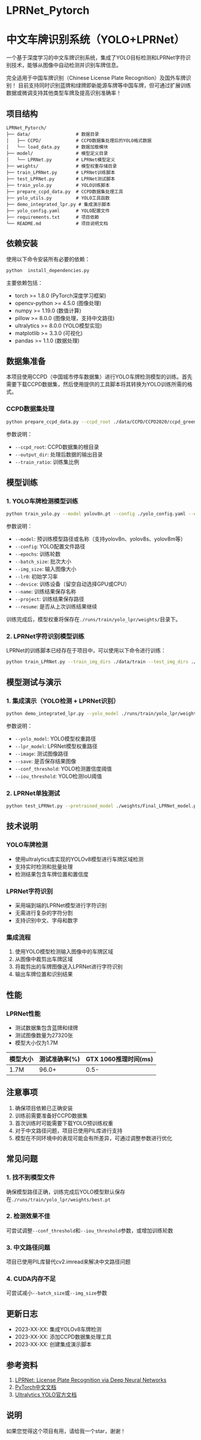 # LPRNet_Pytorch
# 中文车牌识别系统（YOLO+LPRNet）

一个基于深度学习的中文车牌识别系统，集成了YOLO目标检测和LPRNet字符识别技术，能够从图像中自动检测并识别车牌信息。

完全适用于中国车牌识别（Chinese License Plate Recognition）及国外车牌识别！
目前支持同时识别蓝牌和绿牌即新能源车牌等中国车牌，但可通过扩展训练数据或微调支持其他类型车牌及提高识别准确率！

## 项目结构

```
LPRNet_Pytorch/
├── data/                 # 数据目录
│   ├── CCPD/             # CCPD数据集处理后的YOLO格式数据
│   └── load_data.py      # 数据加载模块
├── model/                # 模型定义目录
│   └── LPRNet.py         # LPRNet模型定义
├── weights/              # 模型权重存储目录
├── train_LPRNet.py       # LPRNet训练脚本
├── test_LPRNet.py        # LPRNet测试脚本
├── train_yolo.py         # YOLO训练脚本
├── prepare_ccpd_data.py  # CCPD数据集处理工具
├── yolo_utils.py         # YOLO工具函数
├── demo_integrated_lpr.py # 集成演示脚本
├── yolo_config.yaml      # YOLO配置文件
├── requirements.txt      # 项目依赖
└── README.md             # 项目说明文档
```

## 依赖安装

使用以下命令安装所有必要的依赖：

```bash
python  install_dependencies.py
```

主要依赖包括：
- torch >= 1.8.0 (PyTorch深度学习框架)
- opencv-python >= 4.5.0 (图像处理)
- numpy >= 1.19.0 (数值计算)
- pillow >= 8.0.0 (图像处理，支持中文路径)
- ultralytics >= 8.0.0 (YOLO模型实现)
- matplotlib >= 3.3.0 (可视化)
- pandas >= 1.1.0 (数据处理)

## 数据集准备

本项目使用CCPD（中国城市停车数据集）进行YOLO车牌检测模型的训练。首先需要下载CCPD数据集，然后使用提供的工具脚本将其转换为YOLO训练所需的格式。

### CCPD数据集处理

```bash
python prepare_ccpd_data.py --ccpd_root ./data/CCPD/CCPD2020/ccpd_green --output_dir ./train --train_ratio 0.8
```

参数说明：
- `--ccpd_root`: CCPD数据集的根目录
- `--output_dir`: 处理后数据的输出目录
- `--train_ratio`: 训练集比例

## 模型训练

### 1. YOLO车牌检测模型训练

```bash
python train_yolo.py --model yolov8n.pt --config ./yolo_config.yaml --epochs 5 --batch_size 16 --img_size 640
```

参数说明：
- `--model`: 预训练模型路径或名称（支持yolov8n、yolov8s、yolov8m等）
- `--config`: YOLO配置文件路径
- `--epochs`: 训练轮数
- `--batch_size`: 批次大小
- `--img_size`: 输入图像大小
- `--lr0`: 初始学习率
- `--device`: 训练设备（留空自动选择GPU或CPU）
- `--name`: 训练结果保存名称
- `--project`: 训练结果保存路径
- `--resume`: 是否从上次训练结果继续

训练完成后，模型权重将保存在`./runs/train/yolo_lpr/weights/`目录下。

### 2. LPRNet字符识别模型训练

LPRNet的训练脚本已经存在于项目中，可以使用以下命令进行训练：

```bash
python train_LPRNet.py --train_img_dirs ./data/train --test_img_dirs ./data/test --pretrained_model ./weights/pretrained_LPRNet_model.pth
```

## 模型测试与演示

### 1. 集成演示（YOLO检测 + LPRNet识别）

```bash
python demo_integrated_lpr.py --yolo_model ./runs/train/yolo_lpr/weights/best.pt --lpr_model ./weights/Final_LPRNet_model.pth --image ./images/test.jpg --save
```

参数说明：
- `--yolo_model`: YOLO模型权重路径
- `--lpr_model`: LPRNet模型权重路径
- `--image`: 测试图像路径
- `--save`: 是否保存结果图像
- `--conf_threshold`: YOLO检测置信度阈值
- `--iou_threshold`: YOLO检测IoU阈值

### 2. LPRNet单独测试

```bash
python test_LPRNet.py --pretrained_model ./weights/Final_LPRNet_model.pth --test_img_dirs ./data/test
```

## 技术说明

### YOLO车牌检测

- 使用ultralytics库实现的YOLOv8模型进行车牌区域检测
- 支持实时检测和批量处理
- 检测结果包含车牌位置和置信度

### LPRNet字符识别

- 采用端到端的LPRNet模型进行字符识别
- 无需进行复杂的字符分割
- 支持识别中文、字母和数字

### 集成流程

1. 使用YOLO模型检测输入图像中的车牌区域
2. 从图像中裁剪出车牌区域
3. 将裁剪出的车牌图像送入LPRNet进行字符识别
4. 输出车牌位置和识别结果

## 性能

### LPRNet性能

- 测试数据集包含蓝牌和绿牌
- 测试图像数量为27320张
- 模型大小仅为1.7M

|  模型大小 | 测试准确率(%) | GTX 1060推理时间(ms) |
| ------ | --------------------- | ---------------------- |
|  1.7M  |         96.0+         |          0.5-          |

## 注意事项

1. 确保项目依赖已正确安装
2. 训练前需要准备好CCPD数据集
3. 首次训练时可能需要下载YOLO预训练权重
4. 对于中文路径问题，项目已使用PIL库进行支持
5. 模型在不同环境中的表现可能会有所差异，可通过调整参数进行优化

## 常见问题

### 1. 找不到模型文件
确保模型路径正确，训练完成后YOLO模型默认保存在`./runs/train/yolo_lpr/weights/best.pt`

### 2. 检测效果不佳
可尝试调整`--conf_threshold`和`--iou_threshold`参数，或增加训练轮数

### 3. 中文路径问题
项目已使用PIL库替代cv2.imread来解决中文路径问题

### 4. CUDA内存不足
可尝试减小`--batch_size`或`--img_size`参数

## 更新日志

- 2023-XX-XX: 集成YOLOv8车牌检测
- 2023-XX-XX: 添加CCPD数据集处理工具
- 2023-XX-XX: 创建集成演示脚本

## 参考资料

1. [LPRNet: License Plate Recognition via Deep Neural Networks](https://arxiv.org/abs/1806.10447v1)
2. [PyTorch中文文档](https://pytorch-cn.readthedocs.io/zh/latest/)
3. [Ultralytics YOLO官方文档](https://docs.ultralytics.com/)

## 说明

如果您觉得这个项目有用，请给我一个star，谢谢！
